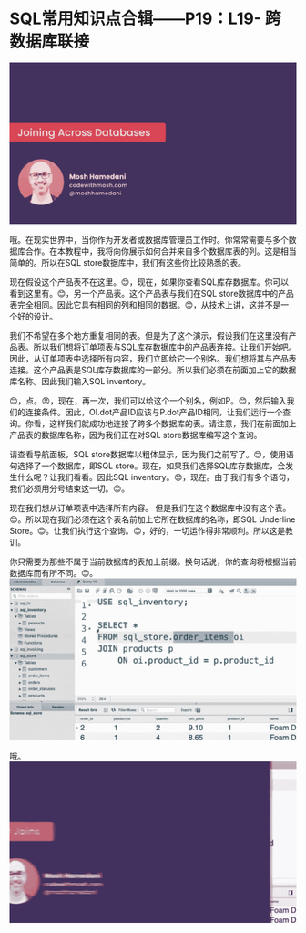 # SQL常用知识点合辑——P19：L19- 跨数据库联接 

![](img/52c2bde06d7c760267046c43c0a9e2d9_0.png)

哦。在现实世界中，当你作为开发者或数据库管理员工作时。你常常需要与多个数据库合作。在本教程中，我将向你展示如何合并来自多个数据库表的列。这是相当简单的。所以在SQL store数据库中，我们有这些你比较熟悉的表。

现在假设这个产品表不在这里。😊，现在，如果你查看SQL库存数据库。你可以看到这里有。😊，另一个产品表。这个产品表与我们在SQL store数据库中的产品表完全相同。因此它具有相同的列和相同的数据。😊，从技术上讲，这并不是一个好的设计。

我们不希望在多个地方重复相同的表。但是为了这个演示，假设我们在这里没有产品表。所以我们想将订单项表与SQL库存数据库中的产品表连接。让我们开始吧。因此，从订单项表中选择所有内容，我们立即给它一个别名。我们想将其与产品表连接。这个产品表是SQL库存数据库的一部分。所以我们必须在前面加上它的数据库名称。因此我们输入SQL inventory。

😊，点。😡，现在，再一次，我们可以给这个一个别名，例如P。😊，然后输入我们的连接条件。因此，OI.dot产品ID应该与P.dot产品ID相同，让我们运行一个查询。你看，这样我们就成功地连接了跨多个数据库的表。请注意，我们在前面加上产品表的数据库名称，因为我们正在对SQL store数据库编写这个查询。

请查看导航面板，SQL store数据库以粗体显示，因为我们之前写了。😊，使用语句选择了一个数据库，即SQL store。现在，如果我们选择SQL库存数据库，会发生什么呢？让我们看看。因此SQL inventory。😊，现在。由于我们有多个语句，我们必须用分号结束这一切。😊。

现在我们想从订单项表中选择所有内容。 但是我们在这个数据库中没有这个表。😊。所以现在我们必须在这个表名前加上它所在数据库的名称，即SQL Underline Store。😊。让我们执行这个查询。😊，好的，一切运作得非常顺利。所以这是教训。

你只需要为那些不属于当前数据库的表加上前缀。换句话说，你的查询将根据当前数据库而有所不同。😊。![](img/52c2bde06d7c760267046c43c0a9e2d9_2.png)

哦。![](img/52c2bde06d7c760267046c43c0a9e2d9_4.png)
